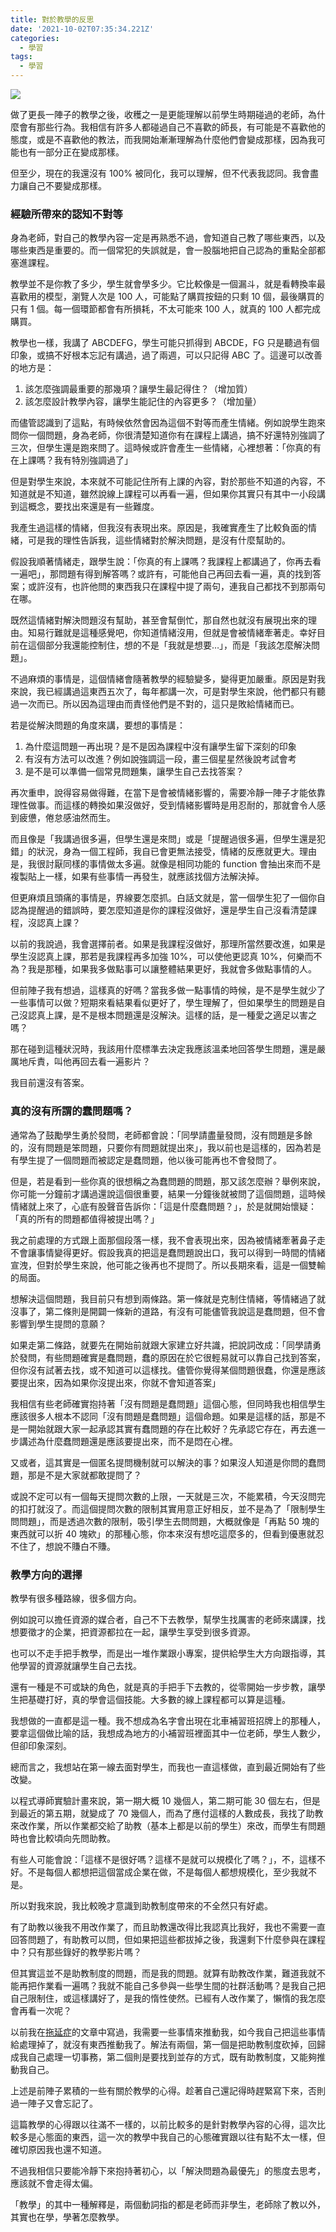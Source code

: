 ```yaml
---
title: 對於教學的反思
date: '2021-10-02T07:35:34.221Z'
categories:
  - 學習
tags:
  - 學習
---
```


![](/img/teaching-reflection-a1cbf3ae1997/0____VOYSRKG8nx4khRP.jpg)

做了更長一陣子的教學之後，收穫之一是更能理解以前學生時期碰過的老師，為什麼會有那些行為。我相信有許多人都碰過自己不喜歡的師長，有可能是不喜歡他的態度，或是不喜歡他的教法，而我開始漸漸理解為什麼他們會變成那樣，因為我可能也有一部分正在變成那樣。

但至少，現在的我還沒有 100% 被同化，我可以理解，但不代表我認同。我會盡力讓自己不要變成那樣。

### 經驗所帶來的認知不對等

身為老師，對自己的教學內容一定是再熟悉不過，會知道自己教了哪些東西，以及哪些東西是重要的。而一個常犯的失誤就是，會一股腦地把自己認為的重點全部都塞進課程。

教學並不是你教了多少，學生就會學多少。它比較像是一個漏斗，就是看轉換率最喜歡用的模型，瀏覽人次是 100 人，可能點了購買按鈕的只剩 10 個，最後購買的只有 1 個。每一個環節都會有所損耗，不太可能來 100 人，就真的 100 人都完成購買。

教學也一樣，我講了 ABCDEFG，學生可能只抓得到 ABCDE，FG 只是聽過有個印象，或搞不好根本忘記有講過，過了兩週，可以只記得 ABC 了。這邊可以改善的地方是：

1.  該怎麼強調最重要的那幾項？讓學生最記得住？（增加質）
2.  該怎麼設計教學內容，讓學生能記住的內容更多？（增加量）

而儘管認識到了這點，有時候依然會因為這個不對等而產生情緒。例如說學生跑來問你一個問題，身為老師，你很清楚知道你有在課程上講過，搞不好還特別強調了三次，但學生還是跑來問了。這時候或許會產生一些情緒，心裡想著：「你真的有在上課嗎？我有特別強調過了」

但是對學生來說，本來就不可能記住所有上課的內容，對於那些不知道的內容，不知道就是不知道，雖然說線上課程可以再看一遍，但如果你其實只有其中一小段講到這概念，要找出來還是有一些難度。

我產生過這樣的情緒，但我沒有表現出來。原因是，我確實產生了比較負面的情緒，可是我的理性告訴我，這些情緒對於解決問題，是沒有什麼幫助的。

假設我順著情緒走，跟學生說：「你真的有上課嗎？我課程上都講過了，你再去看一遍吧」，那問題有得到解答嗎？或許有，可能他自己再回去看一遍，真的找到答案；或許沒有，也許他問的東西我只在課程中提了兩句，連我自己都找不到那兩句在哪。

既然這情緒對解決問題沒有幫助，甚至會幫倒忙，那自然也就沒有展現出來的理由。知易行難就是這種感覺吧，你知道情緒沒用，但就是會被情緒牽著走。幸好目前在這個部分我還能控制住，想的不是「我就是想要…」，而是「我該怎麼解決問題」。

不過麻煩的事情是，這個情緒會隨著教學的經驗變多，變得更加嚴重。原因是對我來說，我已經講過這東西五次了，每年都講一次，可是對學生來說，他們都只有聽過一次而已。所以因為這理由而責怪他們是不對的，這只是敗給情緒而已。

若是從解決問題的角度來講，要想的事情是：

1.  為什麼這問題一再出現？是不是因為課程中沒有讓學生留下深刻的印象
2.  有沒有方法可以改進？例如說強調這一段，畫三個星星然後說考試會考
3.  是不是可以準備一個常見問題集，讓學生自己去找答案？

再次重申，說得容易做得難，在當下是會被情緒影響的，需要冷靜一陣子才能依靠理性做事。而這樣的轉換如果沒做好，受到情緒影響時是用忍耐的，那就會令人感到疲憊，倦怠感油然而生。

而且像是「我講過很多遍，但學生還是來問」或是「提醒過很多遍，但學生還是犯錯」的狀況，身為一個工程師，我自已會更無法接受，情緒的反應就更大。理由是，我很討厭同樣的事情做太多遍。就像是相同功能的 function 會抽出來而不是複製貼上一樣，如果有些事情一再發生，就應該找個方法解決掉。

但更麻煩且頭痛的事情是，界線要怎麼抓。白話文就是，當一個學生犯了一個你自認為提醒過的錯誤時，要怎麼知道是你的課程沒做好，還是學生自己沒看清楚課程，沒認真上課？

以前的我說過，我會選擇前者。如果是我課程沒做好，那理所當然要改進，如果是學生沒認真上課，那若是我課程再多加強 10%，可以使他更認真 10%，何樂而不為？我是那種，如果我多做點事可以讓整體結果更好，我就會多做點事情的人。

但前陣子我有想過，這樣真的好嗎？當我多做一點事情的時候，是不是學生就少了一些事情可以做？短期來看結果看似更好了，學生理解了，但如果學生的問題是自己沒認真上課，是不是根本問題還是沒解決。這樣的話，是一種愛之適足以害之嗎？

那在碰到這種狀況時，我該用什麼標準去決定我應該溫柔地回答學生問題，還是嚴厲地斥責，叫他再回去看一遍影片？

我目前還沒有答案。

### 真的沒有所謂的蠢問題嗎？

通常為了鼓勵學生勇於發問，老師都會說：「同學請盡量發問，沒有問題是多餘的，沒有問題是笨問題，只要你有問題就提出來」，我以前也是這樣的，因為若是有學生提了一個問題而被認定是蠢問題，他以後可能再也不會發問了。

但是，若是看到一些你真的很想稱之為蠢問題的問題，那又該怎麼辦？舉例來說，你可能一分鐘前才講過還說這個很重要，結果一分鐘後就被問了這個問題，這時候情緒就上來了，心底有股聲音告訴你：「這是什麼蠢問題？」，於是就開始懷疑：「真的所有的問題都值得被提出嗎？」

我之前處理的方式跟上面那個段落一樣，我不會表現出來，因為被情緒牽著鼻子走不會讓事情變得更好。假設我真的把這是蠢問題說出口，我可以得到一時間的情緒宣洩，但對於學生來說，他可能之後再也不提問了。所以長期來看，這是一個雙輸的局面。

想解決這個問題，我目前只有想到兩條路。第一條就是克制住情緒，等情緒過了就沒事了，第二條則是開闢一條新的道路，有沒有可能儘管我說這是蠢問題，但不會影響到學生提問的意願？

如果走第二條路，就要先在開始前就跟大家建立好共識，把說詞改成：「同學請勇於發問，有些問題確實是蠢問題，蠢的原因在於它很輕易就可以靠自己找到答案，但你沒有試著去找，或不知道可以這樣找。儘管你覺得某個問題很蠢，你還是應該要提出來，因為如果你沒提出來，你就不會知道答案」

我相信有些老師確實抱持著「沒有問題是蠢問題」這個心態，但同時我也相信學生應該很多人根本不認同「沒有問題是蠢問題」這個命題。如果是這樣的話，那是不是一開始就跟大家一起承認其實有蠢問題的存在比較好？先承認它存在，再去進一步講述為什麼蠢問題還是應該要提出來，而不是悶在心裡。

又或者，這其實是一個匿名提問機制就可以解決的事？如果沒人知道是你問的蠢問題，那是不是大家就都敢提問了？

或說不定可以有一個每天提問次數的上限，一天就是三次，不能累積，今天沒問完的扣打就沒了。而這個提問次數的限制其實用意正好相反，並不是為了「限制學生問問題」，而是透過次數的限制，吸引學生去問問題，大概就像是「再點 50 塊的東西就可以折 40 塊欸」的那種心態，你本來沒有想吃這麼多的，但看到優惠就忍不住了，想說不賺白不賺。

### 教學方向的選擇

教學有很多種路線，很多個方向。

例如說可以擔任資源的媒合者，自己不下去教學，幫學生找厲害的老師來講課，找想要徵才的企業，把資源都拉在一起，讓學生享受到很多資源。

也可以不走手把手教學，而是出一堆作業跟小專案，提供給學生大方向跟指導，其他學習的資源就讓學生自己去找。

還有一種是不可或缺的角色，就是真的手把手下去教的，從零開始一步步教，讓學生把基礎打好，真的學會這個技能。大多數的線上課程都可以算是這種。

我想做的一直都是這一種。我不想成為名字會出現在北車補習班招牌上的那種人，要拿這個做比喻的話，我想成為地方的小補習班裡面其中一位老師，學生人數少，但卻印象深刻。

總而言之，我想站在第一線去面對學生，而我也一直這樣做，直到最近開始有了些改變。

以程式導師實驗計畫來說，第一期大概 10 幾個人，第二期可能 30 個左右，但是到最近的第五期，就變成了 70 幾個人，而為了應付這樣的人數成長，我找了助教來改作業，所以作業都交給了助教（基本上都是以前的學生）來改，而學生有問題時也會比較頃向先問助教。

有些人可能會說：「這樣不是很好嗎？這樣不是就可以規模化了嗎？」，不，這樣不好。不是每個人都想把這個當成企業在做，不是每個人都想規模化，至少我就不是。

所以對我來說，我比較晚才意識到助教制度帶來的不全然只有好處。

有了助教以後我不用改作業了，而且助教還改得比我認真比我好，我也不需要一直回答問題了，有助教可以問，但如果把這些都拔掉之後，我還剩下什麼參與在課程中？只有那些錄好的教學影片嗎？

但其實這並不是助教制度的問題，而是我的問題。就算有助教改作業，難道我就不能再把作業看一遍嗎？我就不能自己多參與一些學生間的社群活動嗎？是我自己把自己限制住，或這樣講好了，是我的惰性使然。已經有人改作業了，懶惰的我怎麼會再看一次呢？

以前我在[拖延症](https://medium.com/hulis-blog/procrastination-ba12754ada49)的文章中寫過，我需要一些事情來推動我，如今我自己把這些事情給處理掉了，就沒有東西推動我了。解法有兩個，第一個是把助教制度砍掉，回歸成我自己處理一切事務，第二個則是要找到並存的方式，既有助教制度，又能夠推動我自己。

上述是前陣子累積的一些有關於教學的心得。趁著自己還記得時趕緊寫下來，否則過一陣子又會忘記了。

這篇教學的心得跟以往滿不一樣的，以前比較多的是針對教學內容的心得，這次比較多是心態面的東西，這一次的教學中我自己的心態確實跟以往有點不太一樣，但確切原因我也還不知道。

不過我相信只要能冷靜下來抱持著初心，以「解決問題為最優先」的態度去思考，應該就不會走得太偏。

「教學」的其中一種解釋是，兩個動詞指的都是老師而非學生，老師除了教以外，其實也在學，學著怎麼教學。